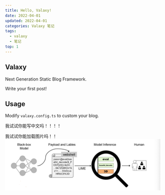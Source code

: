 ```yaml
---
title: Hello, Valaxy!
date: 2022-04-01
updated: 2022-04-01
categories: Valaxy 笔记
tags:
  - valaxy
  - 笔记
top: 1
---
```


## Valaxy

Next Generation Static Blog Framework.

Write your first post!

## Usage

Modify `valaxy.config.ts` to custom your blog.


我试试你能写中文吗！！！！

我试试你能加载图片吗！！
![upload successdul](/images/pasted-237.png)


